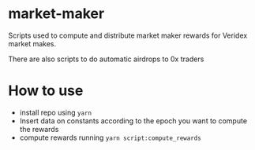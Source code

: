 # market-maker

Scripts used to compute and distribute market maker rewards for Veridex market makes.

There are also scripts to do automatic airdrops to 0x traders

# How to use

- install repo using `yarn`
- Insert data on constants according to the epoch you want to compute the rewards
- compute rewards running `yarn script:compute_rewards`